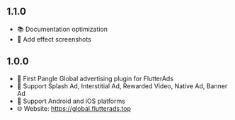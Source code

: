 ## 1.1.0
* 📚 Documentation optimization
* 🎥 Add effect screenshots

## 1.0.0
* 🎉 First Pangle Global advertising plugin for FlutterAds
* 🚀 Support Splash Ad, Interstitial Ad, Rewarded Video, Native Ad, Banner Ad
* 📱 Support Android and iOS platforms
* 🌐 Website: https://global.flutterads.top
